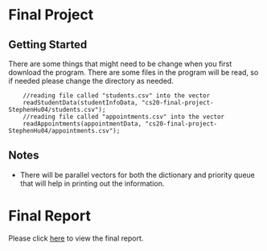 # Final Project

## Getting Started
There are some things that might need to be change when you first download the program. 
There are some files in the program will be read, so if needed please change the directory as needed.
```
	//reading file called "students.csv" into the vector
	readStudentData(studentInfoData, "cs20-final-project-StephenHu04/students.csv");
	//reading file called "appointments.csv" into the vector
	readAppointments(appointmentData, "cs20-final-project-StephenHu04/appointments.csv");
```

## Notes
* There will be parallel vectors for both the dictionary and priority queue that will help in printing out the information.

# Final Report
Please click [here](https://drive.google.com/file/d/1fwDdPeoDKBgKdysd0ZRbYtL0eTmpwtSX/view?usp=sharing) to view the final report.



